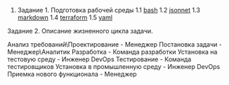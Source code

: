 1.  Задание 1. Подготовка рабочей среды
  1.1  [bash](https://github.com/Atlipoka/education/blob/main/bash%20%D0%9A%D0%B0%D0%B1%D0%B0%D0%B5%D0%B2%20%D0%9C.%D0%A1..png)
  1.2  [jsonnet](https://github.com/Atlipoka/education/blob/main/jsonnet-%D0%9A%D0%B0%D0%B1%D0%B0%D0%B5%D0%B2%20%D0%9C.%D0%A1..png)
  1.3  [markdown](https://github.com/Atlipoka/education/blob/main/markdown%20%D0%9A%D0%B0%D0%B1%D0%B0%D0%B5%D0%B2%20%D0%9C.%D0%A1..png)
  1.4  [terraform](https://github.com/Atlipoka/education/blob/main/terraform-%D0%9A%D0%B0%D0%B1%D0%B0%D0%B5%D0%B2%20%D0%9C.%D0%A1..png)
  1.5  [yaml](https://github.com/Atlipoka/education/blob/main/yaml%20%D0%9A%D0%B0%D0%B1%D0%B0%D0%B5%D0%B2%20%D0%9C.%D0%A1..png)

Задание 2. Описание жизненного цикла задачи.

Анализ требований\Проектирование - Менеджер
Постановка задачи - Менеджер\Аналитик
Разработка - Команда разработки
Установка на тестовую среду - Инженер DevOps
Тестирование - Команда тестировщиков
Установка в промышленную среду - Инженер DevOps
Приемка нового функционала - Менеджер
